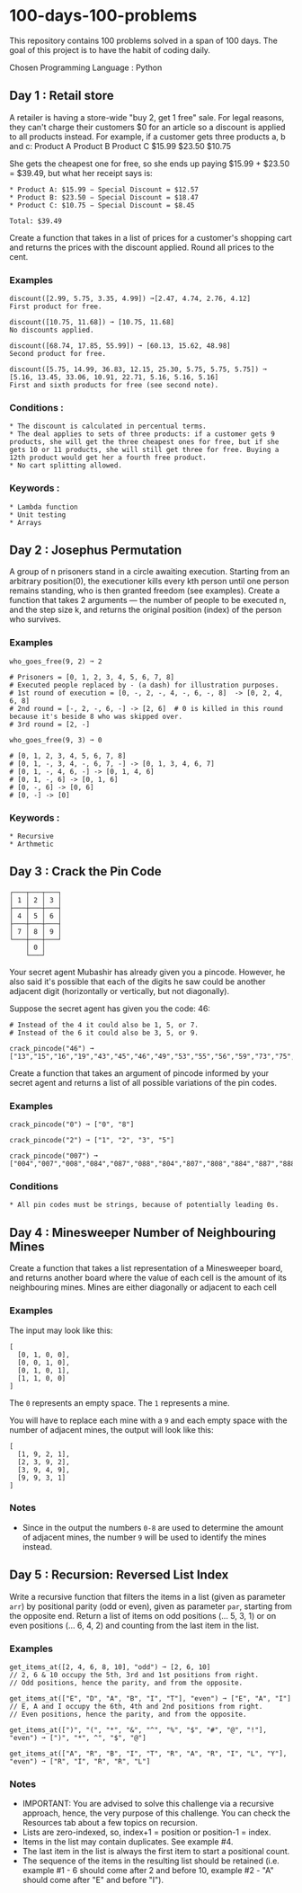 # 100-days-100-problems

This repository contains 100 problems solved in a span of 100 days. The goal of this project is to have the habit of coding daily.

Chosen Programming Language : Python

## Day 1 : Retail store

A retailer is having a store-wide "buy 2, get 1 free" sale. For legal reasons, they can't charge their customers $0 for an article so a discount is applied to all products instead. For example, if a customer gets three products a, b and c:
Product A	Product B	Product C
$15.99	$23.50	$10.75

She gets the cheapest one for free, so she ends up paying $15.99 + $23.50 = $39.49, but what her receipt says is:

    * Product A: $15.99 − Special Discount = $12.57
    * Product B: $23.50 − Special Discount = $18.47
    * Product C: $10.75 − Special Discount = $8.45
    
    Total: $39.49

Create a function that takes in a list of prices for a customer's shopping cart and returns the prices with the discount applied. Round all prices to the cent.

### Examples 

```
discount([2.99, 5.75, 3.35, 4.99]) ➞[2.47, 4.74, 2.76, 4.12]
First product for free.

discount([10.75, 11.68]) ➞ [10.75, 11.68]
No discounts applied.

discount([68.74, 17.85, 55.99]) ➞ [60.13, 15.62, 48.98]
Second product for free.

discount([5.75, 14.99, 36.83, 12.15, 25.30, 5.75, 5.75, 5.75]) ➞ [5.16, 13.45, 33.06, 10.91, 22.71, 5.16, 5.16, 5.16]
First and sixth products for free (see second note).
```
### Conditions : 
    * The discount is calculated in percentual terms.
    * The deal applies to sets of three products: if a customer gets 9 products, she will get the three cheapest ones for free, but if she gets 10 or 11 products, she will still get three for free. Buying a 12th product would get her a fourth free product.
    * No cart splitting allowed.
### Keywords : 
    * Lambda function 
    * Unit testing
    * Arrays

## Day 2 : Josephus Permutation

A group of n prisoners stand in a circle awaiting execution. Starting from an arbitrary position(0), the executioner kills every kth person until one person remains standing, who is then granted freedom (see examples).
Create a function that takes 2 arguments — the number of people to be executed n, and the step size k, and returns the original position (index) of the person who survives.

### Examples

```
who_goes_free(9, 2) ➞ 2

# Prisoners = [0, 1, 2, 3, 4, 5, 6, 7, 8]
# Executed people replaced by - (a dash) for illustration purposes.
# 1st round of execution = [0, -, 2, -, 4, -, 6, -, 8]  -> [0, 2, 4, 6, 8]
# 2nd round = [-, 2, -, 6, -] -> [2, 6]  # 0 is killed in this round because it's beside 8 who was skipped over.
# 3rd round = [2, -]

who_goes_free(9, 3) ➞ 0

# [0, 1, 2, 3, 4, 5, 6, 7, 8]
# [0, 1, -, 3, 4, -, 6, 7, -] -> [0, 1, 3, 4, 6, 7]
# [0, 1, -, 4, 6, -] -> [0, 1, 4, 6]
# [0, 1, -, 6] -> [0, 1, 6]
# [0, -, 6] -> [0, 6]
# [0, -] -> [0]
```

### Keywords : 
    * Recursive
    * Arthmetic

## Day 3 : Crack the Pin Code

```
┌───┬───┬───┐
│ 1 │ 2 │ 3 │
├───┼───┼───┤
│ 4 │ 5 │ 6 │
├───┼───┼───┤
│ 7 │ 8 │ 9 │
└───┼───┼───┘
    │ 0 │
    └───┘
```
Your secret agent Mubashir has already given you a pincode. However, he also said it's possible that each of the digits he saw could be another adjacent digit (horizontally or vertically, but not diagonally).

Suppose the secret agent has given you the code: 46:

```
# Instead of the 4 it could also be 1, 5, or 7.
# Instead of the 6 it could also be 3, 5, or 9.

crack_pincode("46") ➞
["13","15","16","19","43","45","46","49","53","55","56","59","73","75","76","79"]
```

Create a function that takes an argument of pincode informed by your secret agent and returns a list of all possible variations of the pin codes.

### Examples

```
crack_pincode("0") ➞ ["0", "8"]

crack_pincode("2") ➞ ["1", "2", "3", "5"]

crack_pincode("007") ➞ ["004","007","008","084","087","088","804","807","808","884","887","888"]
```

### Conditions

    * All pin codes must be strings, because of potentially leading 0s.


## Day 4 : Minesweeper Number of Neighbouring Mines

Create a function that takes a list representation of a Minesweeper board, and returns another board where the value of each cell is the amount of its neighbouring mines.
Mines are either diagonally or adjacent to each cell

### Examples

The input may look like this:

```
[
  [0, 1, 0, 0],
  [0, 0, 1, 0],
  [0, 1, 0, 1],
  [1, 1, 0, 0]
]
```

The `0` represents an empty space. The `1` represents a mine.

You will have to replace each mine with a `9` and each empty space with the number of adjacent mines, the output will look like this:

```
[
  [1, 9, 2, 1],
  [2, 3, 9, 2],
  [3, 9, 4, 9],
  [9, 9, 3, 1]
]
```

### Notes 

* Since in the output the numbers `0-8` are used to determine the amount of adjacent mines, the number `9` will be used to identify the mines instead.

## Day 5 : Recursion: Reversed List Index 

Write a recursive function that filters the items in a list (given as parameter `arr`) by positional parity (odd or even), given as parameter `par`, starting from the opposite end. Return a list of items on odd positions (... 5, 3, 1) or on even positions (... 6, 4, 2) and counting from the last item in the list.

### Examples

```
get_items_at([2, 4, 6, 8, 10], "odd") ➞ [2, 6, 10]
// 2, 6 & 10 occupy the 5th, 3rd and 1st positions from right.
// Odd positions, hence the parity, and from the opposite.

get_items_at(["E", "D", "A", "B", "I", "T"], "even") ➞ ["E", "A", "I"]
// E, A and I occupy the 6th, 4th and 2nd positions from right.
// Even positions, hence the parity, and from the opposite.

get_items_at([")", "(", "*", "&", "^", "%", "$", "#", "@", "!"], "even") ➞ [")", "*", ^", "$", "@"]

get_items_at(["A", "R", "B", "I", "T", "R", "A", "R", "I", "L", "Y"], "even") ➞ ["R", "I", "R", "R", "L"]
```

### Notes

* IMPORTANT: You are advised to solve this challenge via a recursive approach, hence, the very purpose of this challenge. You can check the Resources tab about a few topics on recursion.
* Lists are zero-indexed, so, index+1 = position or position-1 = index.
* Items in the list may contain duplicates. See example #4.
* The last item in the list is always the first item to start a positional count.
* The sequence of the items in the resulting list should be retained (i.e. example #1 - 6 should come after 2 and before 10, example #2 - "A" should come after "E" and before "I").

